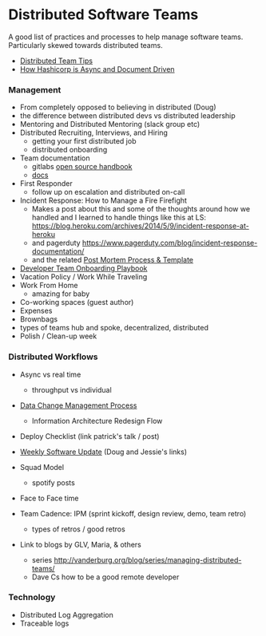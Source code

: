 # Distributed Software Teams

A good list of practices and processes to help manage software teams. Particularly skewed towards distributed teams.

* [Distributed Team Tips](https://www.mayerdan.com/tech%20management/2017/04/26/distributed-team-tips)
* [How Hashicorp is Async and Document Driven](https://works.hashicorp.com/)

### Management

* From completely opposed to believing in distributed (Doug)
* the difference between distributed devs vs distributed leadership
* Mentoring and Distributed Mentoring (slack group etc)
* Distributed Recruiting, Interviews, and Hiring
  * getting your first distributed job 
  * distributed onboarding
* Team documentation
  * gitlabs [open source handbook](https://about.gitlab.com/2016/07/12/our-handbook-is-open-source-heres-why/)
  * [docs](https://about.gitlab.com/handbook/)
* First Responder
  * follow up on escalation and distributed on-call 
* Incident Response: How to Manage a Fire Firefight
  * Makes a post about this and some of the thoughts around how we handled and I learned to handle things like this at LS:
https://blog.heroku.com/archives/2014/5/9/incident-response-at-heroku
  * and pagerduty https://www.pagerduty.com/blog/incident-response-documentation/ 
  * and the related [Post Mortem Process & Template]()
* [Developer Team Onboarding Playbook](https://www.mayerdan.com/tech%20management/2015/08/25/dev-team-onboarding-playbook)
* Vacation Policy / Work While Traveling
* Work From Home
   * amazing for baby 
* Co-working spaces (guest author)
* Expenses
* Brownbags
* types of teams hub and spoke, decentralized, distributed
* Polish / Clean-up week

### Distributed Workflows

* Async vs real time
  * throughput vs individual 
* [Data Change Management Process](https://www.mayerdan.com/programming/2016/11/21/managing-rails-migrations)
   * Information Architecture Redesign Flow 
* Deploy Checklist (link patrick's talk / post)
* [Weekly Software Update](https://www.mayerdan.com/tech%20management/2017/05/18/weekly-software-updates) (Doug and Jessie's links)
* Squad Model
  * spotify posts 
* Face to Face time
* Team Cadence: IPM (sprint kickoff, design review, demo, team retro)
  * types of retros / good retros 

* Link to blogs by GLV, Maria, & others
   * series http://vanderburg.org/blog/series/managing-distributed-teams/ 
   * Dave Cs how to be a good remote developer 

### Technology

* Distributed Log Aggregation
* Traceable logs   